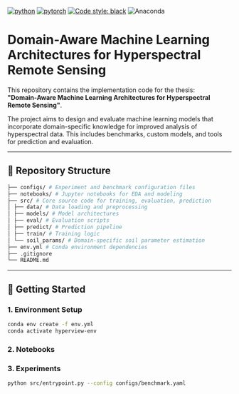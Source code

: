 [![python](https://img.shields.io/badge/Python-3.12-3776AB.svg?style=flat&logo=python&logoColor=white)](https://www.python.org)
[![pytorch](https://img.shields.io/badge/PyTorch-2.1.2-EE4C2C.svg?style=flat&logo=pytorch)](https://pytorch.org)
[![Code style: black](https://img.shields.io/badge/code%20style-black-000000.svg)](https://github.com/psf/black)
![Anaconda](https://img.shields.io/badge/Anaconda-%2344A833.svg?logo=anaconda&logoColor=white)

# Domain-Aware Machine Learning Architectures for Hyperspectral Remote Sensing

This repository contains the implementation code for the thesis:  
**"Domain-Aware Machine Learning Architectures for Hyperspectral Remote Sensing"**.

The project aims to design and evaluate machine learning models that incorporate domain-specific knowledge for improved analysis of hyperspectral data. This includes benchmarks, custom models, and tools for prediction and evaluation.

---

## 📁 Repository Structure
```bash
├── configs/ # Experiment and benchmark configuration files
├── notebooks/ # Jupyter notebooks for EDA and modeling
├── src/ # Core source code for training, evaluation, prediction
│ ├── data/ # Data loading and preprocessing
│ ├── models/ # Model architectures
│ ├── eval/ # Evaluation scripts
│ ├── predict/ # Prediction pipeline
│ ├── train/ # Training logic
│ └── soil_params/ # Domain-specific soil parameter estimation
├── env.yml # Conda environment dependencies
├── .gitignore
└── README.md
```
---

## 🚀 Getting Started

### 1. Environment Setup

```bash
conda env create -f env.yml
conda activate hyperview-env
```

### 2. Notebooks

### 3. Experiments

```bash
python src/entrypoint.py --config configs/benchmark.yaml
```
